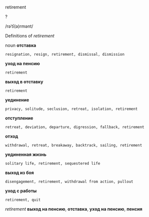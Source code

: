 retirement

?

/rəˈtī(ə)rmənt/

Definitions of _retirement_

noun
**отставка**

    resignation, resign, retirement, dismissal, dismission
**уход на пенсию**

    retirement
**выход в отставку**

    retirement
**уединение**

    privacy, solitude, seclusion, retreat, isolation, retirement
**отступление**

    retreat, deviation, departure, digression, fallback, retirement
**отход**

    withdrawal, retreat, breakaway, backtrack, sailing, retirement
**уединенная жизнь**

    solitary life, retirement, sequestered life
**выход из боя**

    disengagement, retirement, withdrawal from action, pullout
**уход с работы**

    retirement, quit

_retirement_
**выход на пенсию**, **отставка**, **уход на пенсию**, **пенсия**